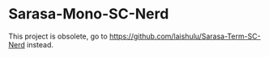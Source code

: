 # Sarasa-Mono-SC-Nerd

This project is obsolete, go to https://github.com/laishulu/Sarasa-Term-SC-Nerd instead.
